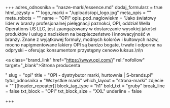 +++
adres_odnosnika = "nasze-marki/essence.md"
dodaj_formularz = true
html_czysty = ""
logo_marki = "/uploads/opi_logo.jpg"
meta_opis = ""
meta_robots = ""
name = "OPI"
opis_pod_naglowiekm = "Jako światowy lider w branży profesjonalnej pielęgnacji paznokci, OPI, oddział Wella Operations US LLC, jest zaangażowany w dostarczanie wysokiej jakości produktów i usług z naciskiem na bezpieczeństwo i innowacyjność w branży. Znane z wyjątkowej formuły, modnych kolorów i kultowych nazw, mocno napigmentowane lakiery OPI są bardzo bogate, trwałe i odporne na odpryski – oferując konsumentom przystępny cenowo luksus.\n\n    <p><a class=\"brand_link\" href=\"https://www.opi.com/\" rel:\"nofollow\" target=\"_blank\">Strona producenta</a></p>"
slug = "opi"
title = "OPI - dystrybutor marki, hurtownia | S-brands.pl"
tytul_odnosnika = "Wszystkie marki"
which_layout = "strona-marki"
zdjecie = ""
[[header_repeater]]
block_tag_type = "h1"
bold_txt = "gruby"
break_line = false
txt_block = "OPI"
txt_block_size = "XXL"
underline = false

+++
